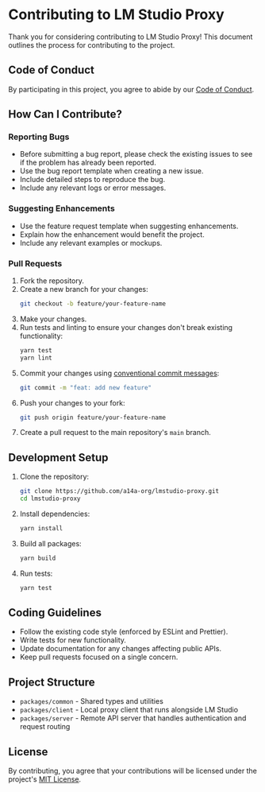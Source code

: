 # Contributing to LM Studio Proxy

Thank you for considering contributing to LM Studio Proxy! This document outlines the process for contributing to the project.

## Code of Conduct

By participating in this project, you agree to abide by our [Code of Conduct](CODE_OF_CONDUCT.md).

## How Can I Contribute?

### Reporting Bugs

- Before submitting a bug report, please check the existing issues to see if the problem has already been reported.
- Use the bug report template when creating a new issue.
- Include detailed steps to reproduce the bug.
- Include any relevant logs or error messages.

### Suggesting Enhancements

- Use the feature request template when suggesting enhancements.
- Explain how the enhancement would benefit the project.
- Include any relevant examples or mockups.

### Pull Requests

1. Fork the repository.
2. Create a new branch for your changes:
   ```bash
   git checkout -b feature/your-feature-name
   ```
3. Make your changes.
4. Run tests and linting to ensure your changes don't break existing functionality:
   ```bash
   yarn test
   yarn lint
   ```
5. Commit your changes using [conventional commit messages](https://www.conventionalcommits.org/):
   ```bash
   git commit -m "feat: add new feature"
   ```
6. Push your changes to your fork:
   ```bash
   git push origin feature/your-feature-name
   ```
7. Create a pull request to the main repository's `main` branch.

## Development Setup

1. Clone the repository:

   ```bash
   git clone https://github.com/a14a-org/lmstudio-proxy.git
   cd lmstudio-proxy
   ```

2. Install dependencies:

   ```bash
   yarn install
   ```

3. Build all packages:

   ```bash
   yarn build
   ```

4. Run tests:
   ```bash
   yarn test
   ```

## Coding Guidelines

- Follow the existing code style (enforced by ESLint and Prettier).
- Write tests for new functionality.
- Update documentation for any changes affecting public APIs.
- Keep pull requests focused on a single concern.

## Project Structure

- `packages/common` - Shared types and utilities
- `packages/client` - Local proxy client that runs alongside LM Studio
- `packages/server` - Remote API server that handles authentication and request routing

## License

By contributing, you agree that your contributions will be licensed under the project's [MIT License](LICENSE).

